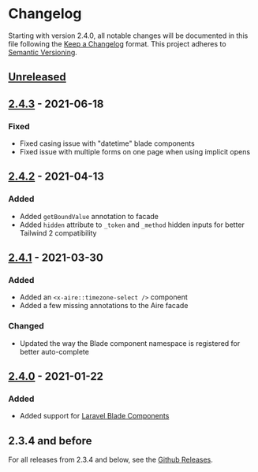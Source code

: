 # Changelog

Starting with version 2.4.0, all notable changes will be documented in this file following
the [Keep a Changelog](https://keepachangelog.com/en/1.0.0/) format. This project adheres 
to [Semantic Versioning](https://semver.org/spec/v2.0.0.html).

## [Unreleased]

## [2.4.3] - 2021-06-18

### Fixed

- Fixed casing issue with "datetime" blade components
- Fixed issue with multiple forms on one page when using implicit opens

## [2.4.2] - 2021-04-13

### Added

- Added `getBoundValue` annotation to facade
- Added `hidden` attribute to `_token` and `_method` hidden inputs for better Tailwind 2 compatibility

## [2.4.1] - 2021-03-30

### Added

- Added an `<x-aire::timezone-select />` component
- Added a few missing annotations to the Aire facade

### Changed

- Updated the way the Blade component namespace is registered for better auto-complete

## [2.4.0] - 2021-01-22

### Added

- Added support for [Laravel Blade Components](https://laravel.com/docs/8.x/blade#components)

## 2.3.4 and before

For all releases from 2.3.4 and below, see the [Github Releases](https://github.com/glhd/aire/releases).

[Unreleased]: https://github.com/olivierlacan/keep-a-changelog/compare/2.4.3...HEAD
[2.4.3]: https://github.com/olivierlacan/keep-a-changelog/compare/2.4.2...2.4.3
[2.4.2]: https://github.com/olivierlacan/keep-a-changelog/compare/2.4.1...2.4.2
[2.4.1]: https://github.com/olivierlacan/keep-a-changelog/compare/2.4.0...2.4.1
[2.4.0]: https://github.com/olivierlacan/keep-a-changelog/compare/2.3.4...2.4.0
